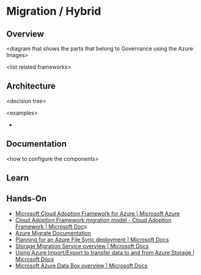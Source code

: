 # Migration / Hybrid

## Overview <a href="#learn-more-with-azure-documentation" id="learn-more-with-azure-documentation"></a>

\<diagram that shows the parts that belong to Governance using the Azure Images>



\<list related frameworks>

## Architecture <a href="#learn-more-with-azure-documentation" id="learn-more-with-azure-documentation"></a>

\<decision tree>

\<examples>

*

## Documentation <a href="#learn-more-with-azure-documentation" id="learn-more-with-azure-documentation"></a>

\<how to configure the components>





## Learn <a href="#learn-more-with-self-paced-training" id="learn-more-with-self-paced-training"></a>

## Hands-On <a href="#learn-more-with-optional-hands-on-exercises" id="learn-more-with-optional-hands-on-exercises"></a>







* [Microsoft Cloud Adoption Framework for Azure | Microsoft Azure](https://azure.microsoft.com/en-us/overview/cloud-enablement/cloud-adoption-framework/#cloud-adoption-journey)
* [Cloud Adoption Framework migration model - Cloud Adoption Framework | Microsoft Doc](https://docs.microsoft.com/en-us/azure/cloud-adoption-framework/migrate/migration-considerations/)s
* [Azure Migrate Documentation](https://docs.microsoft.com/en-us/azure/migrate/)
* [Planning for an Azure File Sync deployment | Microsoft Docs](https://docs.microsoft.com/en-us/azure/storage/file-sync/file-sync-planning)
* [Storage Migration Service overview | Microsoft Docs](https://docs.microsoft.com/en-us/windows-server/storage/storage-migration-service/overview)
* [Using Azure Import/Export to transfer data to and from Azure Storage | Microsoft Docs](https://docs.microsoft.com/en-us/azure/import-export/storage-import-export-service)
* [Microsoft Azure Data Box overview | Microsoft Docs](https://docs.microsoft.com/en-us/azure/databox/data-box-overview)



